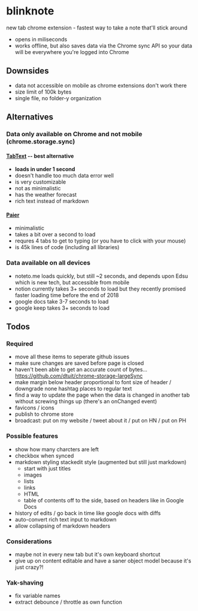 # blinknote

new tab chrome extension - fastest way to take a note that'll stick around

* opens in miliseconds
* works offline, but also saves data via the Chrome sync API so your data will be everywhere you're logged into Chrome

## Downsides

* data not accessible on mobile as chrome extensions don't work there
* size limit of 100k bytes
* single file, no folder-y organization

## Alternatives

### Data only available on Chrome and not mobile (chrome.storage.sync)

#### [TabText](https://chrome.google.com/webstore/detail/tabtext-synchronized-note/nfbkjfalikjfepompedddljmjoonmgla) -- best alternative

* **loads in under 1 second**
* doesn't handle too much data error well
* is very customizable
* not as minimalistic
* has the weather forecast
* rich text instead of markdown

#### [Paier](https://chrome.google.com/webstore/detail/papier/hhjeaokafplhjoogdemakihhdhffacia) 

* minimalistic 
* takes a bit over a second to load
* requres 4 tabs to get to typing (or you have to click with your mouse)
* is 45k lines of code (including all libraries)

### Data available on all devices

* noteto.me loads quickly, but still ~2 seconds, and depends upon Edsu which is new tech, but accessible from mobile
* notion currently takes 3+ seconds to load but they recently promised faster loading time before the end of 2018
* google docs take 3-7 seconds to load
* google keep takes 3+ seconds to load

## Todos

### Required

* move all these items to seperate github issues
* make sure changes are saved before page is closed
* haven't been able to get an accurate count of bytes... https://github.com/dtuit/chrome-storage-largeSync
* make margin below header proportional to font size of header / downgrade none hashtag places to regular text
* find a way to update the page when the data is changed in another tab without screwing things up (there's an onChanged event)
* favicons / icons
* publish to chrome store
* broadcast: put on my website / tweet about it / put on HN / put on PH

### Possible features
 
* show how many charcters are left
* checkbox when synced
* markdown styling stackedit style (augmented but still just markdown)
  * start with just titles
  * images
  * lists
  * links
  * HTML
  * table of contents off to the side, based on headers like in Google Docs 
* history of edits / go back in time like google docs with diffs
* auto-convert rich text input to markdown
* allow collapsing of markdown headers

### Considerations

* maybe not in every new tab but it's own keyboard shortcut
* give up on content editable and have a saner object model because it's just crazy?!

### Yak-shaving

* fix variable names
* extract debounce / throttle as own function
